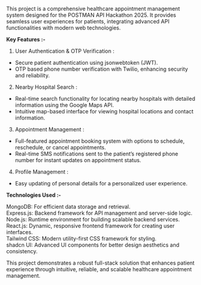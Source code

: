 This project is a comprehensive healthcare appointment management system designed for the POSTMAN API Hackathon 2025. It provides seamless user experiences for patients, integrating advanced API functionalities with modern web technologies.  

**Key Features :-**

1. User Authentication & OTP Verification :
- Secure patient authentication using jsonwebtoken (JWT).  
- OTP based phone number verification with Twilio, enhancing security and reliability.  

2. Nearby Hospital Search : 
- Real-time search functionality for locating nearby hospitals with detailed information using the Google Maps API.  
- Intuitive map-based interface for viewing hospital locations and contact information.  

3. Appointment Management :
- Full-featured appointment booking system with options to schedule, reschedule, or cancel appointments.  
- Real-time SMS notifications sent to the patient’s registered phone number for instant updates on appointment status.  

4. Profile Management :
- Easy updating of personal details for a personalized user experience.  

**Technologies Used :-**

MongoDB: For efficient data storage and retrieval.  
Express.js: Backend framework for API management and server-side logic.  
Node.js: Runtime environment for building scalable backend services.  
React.js: Dynamic, responsive frontend framework for creating user interfaces.  
Tailwind CSS: Modern utility-first CSS framework for styling.  
shadcn UI: Advanced UI components for better design aesthetics and consistency.  

This project demonstrates a robust full-stack solution that enhances patient experience through intuitive, reliable, and scalable healthcare appointment management.
